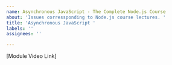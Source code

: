 ```yaml
---
name: Asynchronous JavaScript - The Complete Node.js Course
about: 'Issues corressponding to Node.js course lectures. '
title: 'Asynchronous JavaScript '
labels: ''
assignees: ''

---
```


[Module Video Link]
